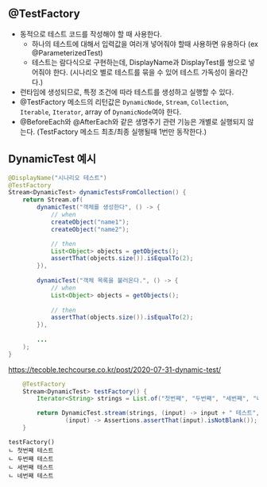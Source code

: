 ## @TestFactory
- 동적으로 테스트 코드를 작성해야 할 때 사용한다.
    - 하나의 테스트에 대해서 입력값을 여러개 넣어줘야 할때 사용하면 유용하다 (ex @ParameterizedTest)
    - 테스트는 람다식으로 구현하는데, DisplayName과 DisplayTest를 쌍으로 넣어줘야 한다. (시나리오 별로 테스트를 묶을 수 있어 테스트 가독성이 올라간다.)
- 런타임에 생성되므로, 특정 조건에 따라 테스트를 생성하고 실행할 수 있다.
- @TestFactory 메소드의 리턴값은 `DynamicNode`, `Stream`, `Collection`, `Iterable`, `Iterator`, array of `DynamicNode`여야 한다.
- @BeforeEach와 @AfterEach와 같은 생명주기 관련 기능은 개별로 실행되지 않는다. (TestFactory 메소드 최초/최종 실행될때 1번만 동작한다.)
## DynamicTest 예시  
~~~java
@DisplayName("시나리오 테스트")
@TestFactory
Stream<DynamicTest> dynamicTestsFromCollection() {
    return Stream.of(
        dynamicTest("객체를 생성한다", () -> {
            // when
            createObject("name1");
            createObject("name2");

            // then
            List<Object> objects = getObjects();
            assertThat(objects.size()).isEqualTo(2);
        }),
    
        dynamicTest("객체 목록을 불러온다.", () -> {
            // when
            List<Object> objects = getObjects();
 
            // then
            assertThat(objects.size()).isEqualTo(2);
        }),
      
        ...
    );
}
~~~
https://tecoble.techcourse.co.kr/post/2020-07-31-dynamic-test/

~~~java
    @TestFactory
    Stream<DynamicTest> testFactory() {
        Iterator<String> strings = List.of("첫번째", "두번째", "세번째", "네번째").iterator();

        return DynamicTest.stream(strings, (input) -> input + " 테스트",
                (input) -> Assertions.assertThat(input).isNotBlank());
    }
~~~
~~~
testFactory()
ㄴ 첫번째 테스트
ㄴ 두번째 테스트
ㄴ 세번째 테스트
ㄴ 네번째 테스트
~~~
